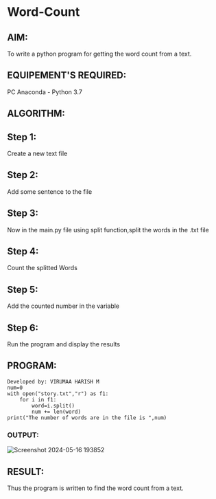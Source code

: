 # Word-Count
## AIM:
To write a python program for getting the word count from a text.
## EQUIPEMENT'S REQUIRED: 
PC
Anaconda - Python 3.7
## ALGORITHM: 
## Step 1:
Create a new text file

## Step 2:
Add some sentence to the file

## Step 3:
Now in the main.py file using split function,split the words in the .txt file

## Step 4:
Count the splitted Words

## Step 5:
Add the counted number in the variable

## Step 6:
Run the program and display the results

## PROGRAM:
```Register no:212223230246
Developed by: VIRUMAA HARISH M
num=0
with open("story.txt","r") as f1:
    for i in f1:
        word=i.split()
        num += len(word)
print("The number of words are in the file is ",num)
```
### OUTPUT:
![Screenshot 2024-05-16 193852](https://github.com/23000966/Word-Count/assets/153983364/3eddd892-bf88-417b-8afc-9e34ce768c1a)



## RESULT:
Thus the program is written to find the word count from a text.

